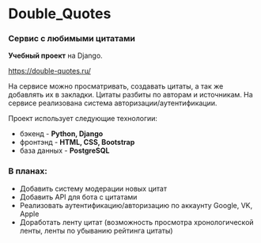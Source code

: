 # Double_Quotes
### Сервис с любимыми цитатами

**Учебный проект** на Django.

https://double-quotes.ru/

На сервисе можно просматривать, создавать цитаты, а так же добавлять их в закладки. Цитаты разбиты по авторам и источникам.
На сервисе реализована система авторизации/аутентификации.

Проект использует следующие технологии:

* бэкенд - **Python, Django**
* фронтэнд - **HTML, CSS, Bootstrap**
* база данных - **PostgreSQL**

### В планах:

* Добавить систему модерации новых цитат
* Добавить API для бота с цитатами
* Реализовать аутентификацию/авторизацию по аккаунту Google, VK, Apple
* Доработать ленту цитат (возможность просмотра хронологической ленты, ленты по убыванию рейтинга цитаты)


